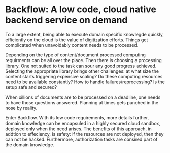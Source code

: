 # Backflow: A low code, cloud native backend service on demand 

To a large extent, being able to execute domain specific knowlegde quickly, efficiently on the cloud is the value of digitization efforts. Things get complicated when unavoidably content needs to be processed. 

Depending on the type of content/document processed computing requirments can be all over the place. Then there is choosing a processing library. One not suited to the task can sour any good progress achieved. Selecting the appropriate library brings other challenges: at what size the content starts triggering expensive scaling? Do these computing resources need to be available constantly? How to handle failures/reprocessing? Is the setup safe and secured?

When xillions of documents are to be processed on a deadline, one needs to have those questions answered. Planning at times gets punched in the nose by reality.

Enter Backflow. With its low code requirements, more details further, domain knowledge can be encapsuled in a highly secured cloud sandbox, deployed only when the need arises. The benefits of this approach, in addtion to effeciency, is safety: if the resources are not deployed, then they can not be hacked. Furthermore, authorization tasks are consired part of the domain knowledge.  

